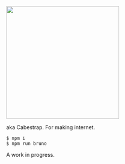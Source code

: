 <img src="./source/img/bruno.png" width="300"/>

aka Cabestrap. For making internet.

```
$ npm i
$ npm run bruno
```
A work in progress.
